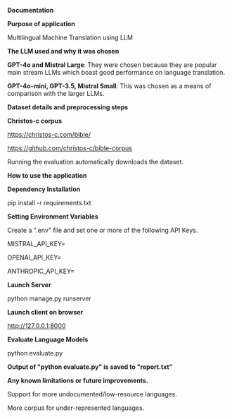 **Documentation**

**Purpose of application**

Multilingual Machine Translation using LLM

**The LLM used and why it was chosen**

**GPT-4o and Mistral Large**: They were chosen because they are popular main stream LLMs
which boast good performance on language translation.

**GPT-4o-mini, GPT-3.5, Mistral Small**: This was chosen as a means of comparison with the larger LLMs.

**Dataset details and preprocessing steps**

**Christos-c corpus**

https://christos-c.com/bible/

https://github.com/christos-c/bible-corpus

Running the evaluation automatically downloads the dataset.

**How to use the application**

**Dependency Installation**

pip install -r requirements.txt

**Setting Environment Variables**

Create a ".env" file and set one or more of the following API Keys.

MISTRAL_API_KEY=

OPENAI_API_KEY=

ANTHROPIC_API_KEY=

**Launch Server**

python manage.py runserver

**Launch client on browser**

http://127.0.0.1:8000

**Evaluate Language Models**

python evaluate.py

**Output of "python evaluate.py" is saved to "report.txt"**

**Any known limitations or future improvements.**

Support for more undocumented/low-resource languages.

More corpus for under-represented languages.
